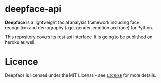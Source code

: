 # deepface-api

**Deepface** is a lightweight facial analysis framework including face recognition and demography (age, gender, emotion and race) for Python.

This repository covers its rest api interface. It is going to be published on heroku as well.

# Licence

Deepface is licensed under the MIT License - see [`LICENSE`](https://github.com/serengil/deepface/blob/master/LICENSE) for more details.
